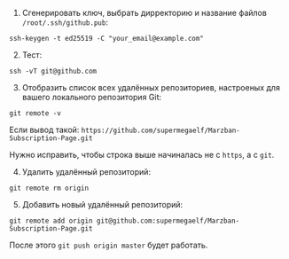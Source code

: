 1. Сгенерировать ключ, выбрать дирректорию и название файлов `/root/.ssh/github.pub`:

```
ssh-keygen -t ed25519 -C "your_email@example.com"
```

2. Тест:

```
ssh -vT git@github.com
```

3. Отобразить список всех удалённых репозиториев, настроеных для вашего локального репозитория Git:

```
git remote -v
```

Если вывод такой: `https://github.com/supermegaelf/Marzban-Subscription-Page.git`

Нужно исправить, чтобы строка выше начиналась не с `https`, а с `git`.

4. Удалить удалённый репозиторий:

```
git remote rm origin
```

5. Добавить новый удалённый репозиторий:

```
git remote add origin git@github.com:supermegaelf/Marzban-Subscription-Page.git
```

После этого `git push origin master` будет работать.
